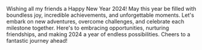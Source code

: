 Wishing all my friends a Happy New Year 2024! May this year be filled with boundless joy, incredible achievements, and unforgettable moments. Let's embark on new adventures, overcome challenges, and celebrate each milestone together. Here's to embracing opportunities, nurturing friendships, and making 2024 a year of endless possibilities. Cheers to a fantastic journey ahead!
